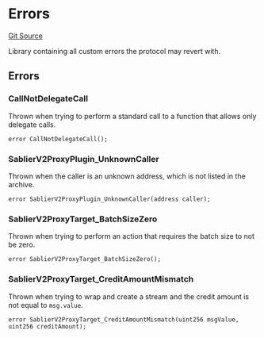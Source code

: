 # Errors

[Git Source](https://github.com/sablier-labs/v2-periphery/blob/0c389e73d0b3467ccfab52e98140aad7c099aacf/src/libraries/Errors.sol)

Library containing all custom errors the protocol may revert with.

## Errors

### CallNotDelegateCall

Thrown when trying to perform a standard call to a function that allows only delegate calls.

```solidity
error CallNotDelegateCall();
```

### SablierV2ProxyPlugin_UnknownCaller

Thrown when the caller is an unknown address, which is not listed in the archive.

```solidity
error SablierV2ProxyPlugin_UnknownCaller(address caller);
```

### SablierV2ProxyTarget_BatchSizeZero

Thrown when trying to perform an action that requires the batch size to not be zero.

```solidity
error SablierV2ProxyTarget_BatchSizeZero();
```

### SablierV2ProxyTarget_CreditAmountMismatch

Thrown when trying to wrap and create a stream and the credit amount is not equal to `msg.value`.

```solidity
error SablierV2ProxyTarget_CreditAmountMismatch(uint256 msgValue, uint256 creditAmount);
```
